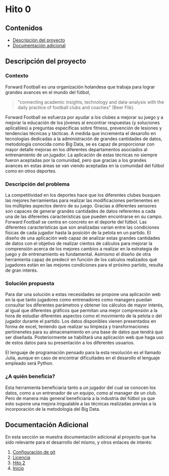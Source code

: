 # Hito 0

## Contenidos

* [Descripción del proyecto](#item1)
* [Documentación adicional](#Additional)


<a name="item1"></a>
## Descripción del proyecto

### Contexto

Forward Football es una organización holandesa que trabaja para lograr grandes avances en el mundo del fútbol,

> "connecting academic insights, technology and data-analysis with the daily practice of football clubs and coaches" (Beer Flik).

Forward Football se esfuerza por ayudar a los clubes a mejorar su juego y a mejorar la educación de los jóvenes al encontrar respuestas (y soluciones aplicables) a preguntas específicas sobre fitness, prevención de lesiones y tendencias técnicas y tácticas. A medida que incrementa el desarollo en tecnologías dedicadas a la administración de grandes cantidades de datos, metodología conocida como Big Data, se es capaz de proporcionar con mayor detalle mejoras en los diferentes departamentos asociados al entrenamiento de un jugador. La aplicación de estas técnicas no siempre fueron aceptadas por la comunidad, pero que gracias a los grandes avances en estas áreas se van viendo aceptadas en la comunidad del fútbol como en otros deportes.


### Descripción del problema

La competitividad en los deportes hace que los diferentes clubes busquen las mejores herramientas para realizar las modificaciones pertienentes en los múltiples aspectos dentro de su juego. Gracias a diferentes sensores son capaces de generar grandes cantidades de datos referentes a cada una de las diferentes características que pueden encontrarse en su campo. Forward Football se centra en concreto en el deporte del fútbol. Las diferentes características que son analizadas varían entre las condiciones físicas de cada jugador hasta la posición de la pelota en un partido. El diseño de una aplicación web capaz de analizar estas grandes cantidades de datos con el objetivo de realizar cientos de cálculos para mejorar la comprensión acerca de los mejores cambios a realizar en la estrategia de juego y de entrenamiento es fundamental. Asimismo el diseño de otra herramienta capaz de predecir en función de los calculos realizados qué jugadores están en las mejores condiciones para el próximo partido, resulta de gran interés.

### Solución propuesta

Para dar una solución a estas necesidades se propone una aplicación web en la que tanto jugadores como entrenadores como managers puedan consultar los diferentes parámetros y obtener los cálculos de mayor interés, al igual que diferentes gráficos que permitan una mejor comprensión a la hora de estudiar diferentes aspectos como el movimiento de la pelota o del jugador durante el partido. Los datos disponibles vienen presentados en forma de excel,
teniendo que realizar su limpieza y transformaciones pertinenetes para su almacenamiento en una base de datos que tendrá que ser diseñada. Posteriormente se habilitará una aplicación web que haga uso de estos datos para su presentación a los diferentes usuarios.

El lenguaje de programación pensado para la esta resolución es el llamado Julia, aunque en caso de encontrar dificultades en el desarollo el lenguaje empleado será Python.

### ¿A quién beneficia?

Esta herramienta beneficiaría tanto a un jugador del cual se conocen los datos, como a un entrenador de un equipo, como al manager de un club. Pero de manera más general beneficiaría a la industria del fútbol ya que esto supone una mejora inigualable a las técnicas realizadas previas a la incorporación de la metodología del Big Data.

<a name="Additional"></a>
## Documentación Adicional

En esta sección se muestra documentación adicional al proyecto que ha sido relevante para el desarrollo del mismo, y otros enlaces de interés:

1. [Configuración de git](../extra/Configuracion-Git.md)
2. [Licencia](../../LICENSE)
3. [Hito 2](Hito_2.md)
4. [Inicio](../../README.md)
